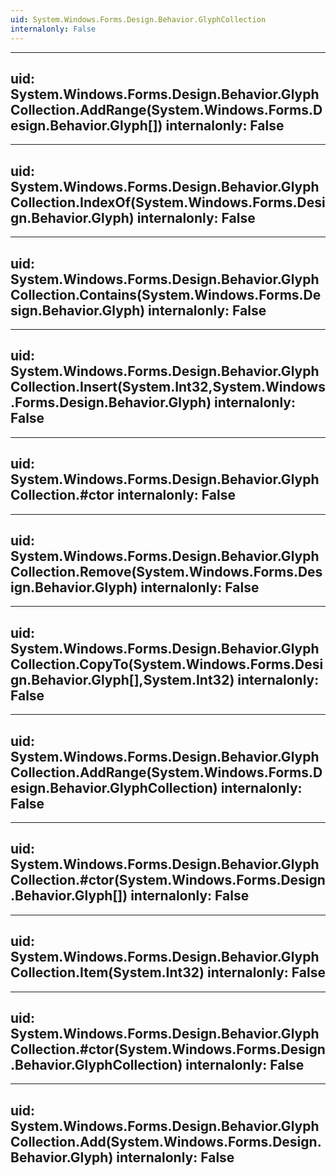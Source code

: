```yaml
---
uid: System.Windows.Forms.Design.Behavior.GlyphCollection
internalonly: False
---
```


---
uid: System.Windows.Forms.Design.Behavior.GlyphCollection.AddRange(System.Windows.Forms.Design.Behavior.Glyph[])
internalonly: False
---

---
uid: System.Windows.Forms.Design.Behavior.GlyphCollection.IndexOf(System.Windows.Forms.Design.Behavior.Glyph)
internalonly: False
---

---
uid: System.Windows.Forms.Design.Behavior.GlyphCollection.Contains(System.Windows.Forms.Design.Behavior.Glyph)
internalonly: False
---

---
uid: System.Windows.Forms.Design.Behavior.GlyphCollection.Insert(System.Int32,System.Windows.Forms.Design.Behavior.Glyph)
internalonly: False
---

---
uid: System.Windows.Forms.Design.Behavior.GlyphCollection.#ctor
internalonly: False
---

---
uid: System.Windows.Forms.Design.Behavior.GlyphCollection.Remove(System.Windows.Forms.Design.Behavior.Glyph)
internalonly: False
---

---
uid: System.Windows.Forms.Design.Behavior.GlyphCollection.CopyTo(System.Windows.Forms.Design.Behavior.Glyph[],System.Int32)
internalonly: False
---

---
uid: System.Windows.Forms.Design.Behavior.GlyphCollection.AddRange(System.Windows.Forms.Design.Behavior.GlyphCollection)
internalonly: False
---

---
uid: System.Windows.Forms.Design.Behavior.GlyphCollection.#ctor(System.Windows.Forms.Design.Behavior.Glyph[])
internalonly: False
---

---
uid: System.Windows.Forms.Design.Behavior.GlyphCollection.Item(System.Int32)
internalonly: False
---

---
uid: System.Windows.Forms.Design.Behavior.GlyphCollection.#ctor(System.Windows.Forms.Design.Behavior.GlyphCollection)
internalonly: False
---

---
uid: System.Windows.Forms.Design.Behavior.GlyphCollection.Add(System.Windows.Forms.Design.Behavior.Glyph)
internalonly: False
---
